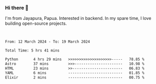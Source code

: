 ### Hi there 👋

I'm from Jayapura, Papua. Interested in backend. In my spare time, I love building open-source projects.

<br>

 
 <!--START_SECTION:waka-->

```txt
From: 12 March 2024 - To: 19 March 2024

Total Time: 5 hrs 41 mins

Python       4 hrs 29 mins   >>>>>>>>>>>>>>>>>>>>-----   78.85 %
Astro        37 mins         >>>----------------------   10.98 %
HTML         23 mins         >>-----------------------   06.83 %
YAML         6 mins          -------------------------   01.85 %
Elixir       2 mins          -------------------------   00.75 %
```

<!--END_SECTION:waka-->
